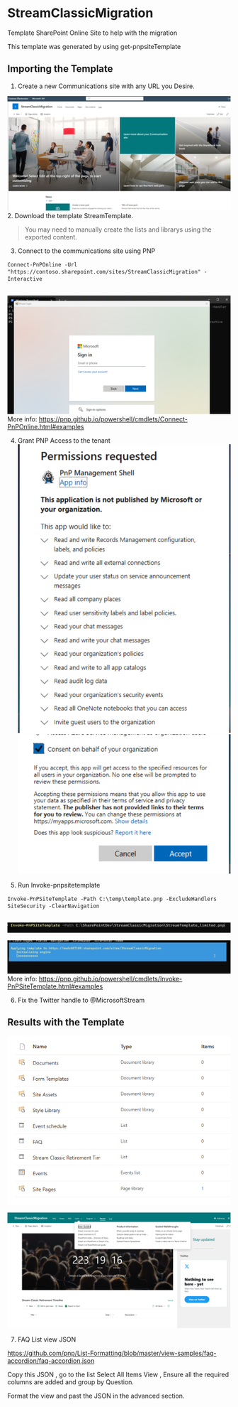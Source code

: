 # StreamClassicMigration
Template SharePoint Online Site to help with the migration

This template was generated by using get-pnpsiteTemplate

## Importing the Template

1. Create a new Communications site with any URL you Desire.

![Alt text](image.png)
2. Download the template StreamTemplate.

 >You may need to manually create the lists and librarys using the exported content.

3.  Connect to the communications site using PNP
```
Connect-PnPOnline -Url "https://contoso.sharepoint.com/sites/StreamClassicMigration" -Interactive


```
![Alt text](image-1.png)
More info:
https://pnp.github.io/powershell/cmdlets/Connect-PnPOnline.html#examples

4. Grant PNP Access to the tenant
   ![Alt text](image-2.png)
   ![Alt text](image-3.png)

5. Run Invoke-pnpsitetemplate

```
Invoke-PnPSiteTemplate -Path C:\temp\template.pnp -ExcludeHandlers SiteSecurity -ClearNavigation


```
![Alt Text](image-4.png)

![Alt text](image-5.png)
More info:
https://pnp.github.io/powershell/cmdlets/Invoke-PnPSiteTemplate.html#examples 

6. Fix the Twitter handle to @MicrosoftStream

## Results with the Template

![Alt text](image-6.png)

![Alt text](image-8.png)

7. FAQ List view JSON

https://github.com/pnp/List-Formatting/blob/master/view-samples/faq-accordion/faq-accordion.json

Copy this JSON , go to the list Select All Items View , Ensure all the required columns are added and group by Question.

Format the view and past the JSON in the advanced section.

